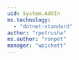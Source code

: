 ```yaml
---
uid: System.AddIn
ms.technology: 
  - "dotnet-standard"
author: "rpetrusha"
ms.author: "ronpet"
manager: "wpickett"
---
```

